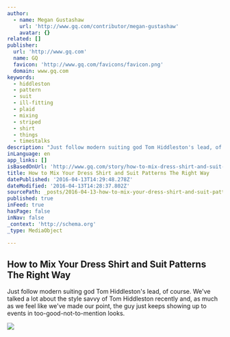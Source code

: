 ```yaml
---
author:
  - name: Megan Gustashaw
    url: 'http://www.gq.com/contributor/megan-gustashaw'
    avatar: {}
related: []
publisher:
  url: 'http://www.gq.com'
  name: GQ
  favicon: 'http://www.gq.com/favicons/favicon.png'
  domain: www.gq.com
keywords:
  - hiddleston
  - pattern
  - suit
  - ill-fitting
  - plaid
  - mixing
  - striped
  - shirt
  - things
  - timestalks
description: "Just follow modern suiting god Tom Hiddleston's lead, of course. We've talked a lot about the style savvy of Tom Hiddleston recently and, as much as we feel like we've made our point, the guy just keeps showing up to events in too-good-not-to-mention looks."
inLanguage: en
app_links: []
isBasedOnUrl: 'http://www.gq.com/story/how-to-mix-dress-shirt-and-suit-patterns-tom-hiddleston'
title: How to Mix Your Dress Shirt and Suit Patterns The Right Way
datePublished: '2016-04-13T14:29:48.278Z'
dateModified: '2016-04-13T14:28:37.802Z'
sourcePath: _posts/2016-04-13-how-to-mix-your-dress-shirt-and-suit-patterns-the-right-way.md
published: true
inFeed: true
hasPage: false
inNav: false
_context: 'http://schema.org'
_type: MediaObject

---
```

<article style=""><h1>How to Mix Your Dress Shirt and Suit Patterns The Right Way</h1><p>Just follow modern suiting god Tom Hiddleston's lead, of course. We've talked a lot about the style savvy of Tom Hiddleston recently and, as much as we feel like we've made our point, the guy just keeps showing up to events in too-good-not-to-mention looks.</p><img src="http://media.gq.com/photos/570d1a29c256dbf232d2e28a/16:9/pass/tim-hiddleston-suit.jpg" /></article>
